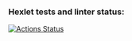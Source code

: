### Hexlet tests and linter status:
[![Actions Status](https://github.com/Kreidl/qa-engineer-project-85/actions/workflows/hexlet-check.yml/badge.svg)](https://github.com/Kreidl/qa-engineer-project-85/actions)